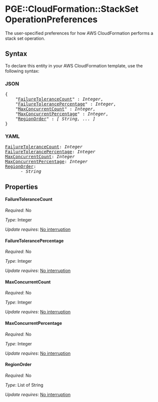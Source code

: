 # PGE::CloudFormation::StackSet OperationPreferences

The user-specified preferences for how AWS CloudFormation performs a stack set operation.

## Syntax

To declare this entity in your AWS CloudFormation template, use the following syntax:

### JSON

<pre>
{
    "<a href="#failuretolerancecount" title="FailureToleranceCount">FailureToleranceCount</a>" : <i>Integer</i>,
    "<a href="#failuretolerancepercentage" title="FailureTolerancePercentage">FailureTolerancePercentage</a>" : <i>Integer</i>,
    "<a href="#maxconcurrentcount" title="MaxConcurrentCount">MaxConcurrentCount</a>" : <i>Integer</i>,
    "<a href="#maxconcurrentpercentage" title="MaxConcurrentPercentage">MaxConcurrentPercentage</a>" : <i>Integer</i>,
    "<a href="#regionorder" title="RegionOrder">RegionOrder</a>" : <i>[ String, ... ]</i>
}
</pre>

### YAML

<pre>
<a href="#failuretolerancecount" title="FailureToleranceCount">FailureToleranceCount</a>: <i>Integer</i>
<a href="#failuretolerancepercentage" title="FailureTolerancePercentage">FailureTolerancePercentage</a>: <i>Integer</i>
<a href="#maxconcurrentcount" title="MaxConcurrentCount">MaxConcurrentCount</a>: <i>Integer</i>
<a href="#maxconcurrentpercentage" title="MaxConcurrentPercentage">MaxConcurrentPercentage</a>: <i>Integer</i>
<a href="#regionorder" title="RegionOrder">RegionOrder</a>: <i>
      - String</i>
</pre>

## Properties

#### FailureToleranceCount

_Required_: No

_Type_: Integer

_Update requires_: [No interruption](https://docs.aws.amazon.com/AWSCloudFormation/latest/UserGuide/using-cfn-updating-stacks-update-behaviors.html#update-no-interrupt)

#### FailureTolerancePercentage

_Required_: No

_Type_: Integer

_Update requires_: [No interruption](https://docs.aws.amazon.com/AWSCloudFormation/latest/UserGuide/using-cfn-updating-stacks-update-behaviors.html#update-no-interrupt)

#### MaxConcurrentCount

_Required_: No

_Type_: Integer

_Update requires_: [No interruption](https://docs.aws.amazon.com/AWSCloudFormation/latest/UserGuide/using-cfn-updating-stacks-update-behaviors.html#update-no-interrupt)

#### MaxConcurrentPercentage

_Required_: No

_Type_: Integer

_Update requires_: [No interruption](https://docs.aws.amazon.com/AWSCloudFormation/latest/UserGuide/using-cfn-updating-stacks-update-behaviors.html#update-no-interrupt)

#### RegionOrder

_Required_: No

_Type_: List of String

_Update requires_: [No interruption](https://docs.aws.amazon.com/AWSCloudFormation/latest/UserGuide/using-cfn-updating-stacks-update-behaviors.html#update-no-interrupt)
